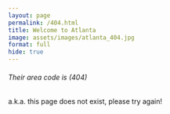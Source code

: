 ```yaml
---
layout: page
permalink: /404.html
title: Welcome to Atlanta
image: assets/images/atlanta_404.jpg
format: full
hide: true
---
```

<h6>Their area code is (404)</h6>
a.k.a. this page does not exist, please try again!